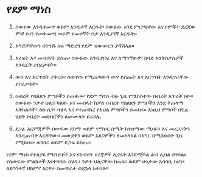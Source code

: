 # የደም ማነስ

1. ሰውየው እንዲቀመጥ ወይም እንዲተኛ እርዱት፡ ሰውዬው እንደ ምርጫቸው እና የምቾት ደረጃው ምቹ የሆነ የመቀመጫ ወይም የመተኛት ቦታ እንዲያገኝ እርዱት። 
2. እግሮቻቸውን በትንሹ ከፍ ማድረግ የደም ዝውውርን ያሻሽላል።
3. እረፍት እና መዝናናት ይስጡ፡ ሰውዬው እንዲያርፍ እና ከማንኛውም ከባድ እንቅስቃሴዎች እንዲርቅ ያበረታቱት።
4. ውሃ እና እርጥበት ያቅርቡ፡ ሰውየው የሚጠጣውን ውሃ ይስጡት እና እርጥበት እንዲኖራቸው ያበረታቱት።
5. በብረት የበለጸጉ ምግቦችን ይጠቁሙ፡ የደም ማነስ ብዙ ጊዜ የሚከሰተው በብረት እጥረት ነው። ሰውዬው ንቃተ ህሊና ካለው እና መብላት ከቻለ በብረት የበለጸጉ ምግቦችን እንደ ቅጠላማ አትክልቶች፣ ስስ ስጋ፣ ባቄላ እና የተጠናከረ የእህል ምግቦችን ይመክሩ። እነዚህ ምግቦች በጊዜ ሂደት የብረት መደብሮችን ለመሙላት ይረዳሉ.

6. ደጋፊ እርምጃዎች፡ ሰውዬው ደካማ ወይም የማዞር ስሜት ከተሰማው ሚዛኑን እና መረጋጋትን እንዲጠብቅ እርዳቸው። መውደቅን ወይም አደጋዎችን ለመከላከል በእግር በሚጓዙበት ጊዜ የሚይዘው ወንበር ወይም ድጋፍ ይስጡ።

የደም ማነስ የተለያዩ ምክንያቶች እና የክብደት ደረጃዎች ሊኖሩት እንደሚችል ልብ ሊባል ይገባል። የሰውዬው ምልክቶች እየተባባሱ ከሄዱ፣ ንቃተ ህሊናቸው ከጠፋ፣ ወይም ሁኔታው ​​አሳሳቢ ከሆነ፣ ለድንገተኛ ህክምና እርዳታ ከመጥራት ወደኋላ አትበሉ።